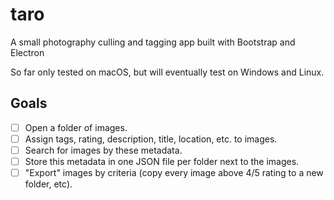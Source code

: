 # taro
A small photography culling and tagging app built with Bootstrap and Electron

So far only tested on macOS, but will eventually test on Windows and Linux.

## Goals

- [ ] Open a folder of images.
- [ ] Assign tags, rating, description, title, location, etc. to images.
- [ ] Search for images by these metadata.
- [ ] Store this metadata in one JSON file per folder next to the images.
- [ ] "Export" images by criteria (copy every image above 4/5 rating to a new folder, etc).
